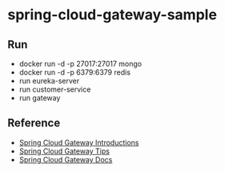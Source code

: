 # spring-cloud-gateway-sample
## Run
* docker run -d -p 27017:27017 mongo
* docker run -d -p 6379:6379 redis
* run eureka-server
* run customer-service
* run gateway

## Reference

* [Spring Cloud Gateway Introductions](https://www.youtube.com/watch?v=9wocKqF15B8)
* [Spring Cloud Gateway Tips](https://www.youtube.com/watch?v=TwVtlNX-2Hs)
* [Spring Cloud Gateway Docs](http://cloud.spring.io/spring-cloud-static/spring-cloud-gateway/2.0.0.RC2/single/spring-cloud-gateway.html)